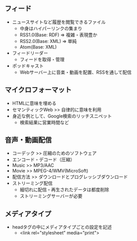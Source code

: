 ## フィード
- ニュースサイトなど履歴を閲覧できるファイル
  - 中身はハイパーリンクの集まり
  - RSS1.0(Base: RDF) => 複雑・表現豊か
  - RSS2.0(Base: XML) => 単純
  - Atom(Base: XML)
- フィードリーダー
  - フィードを取得・管理
- ポッドキャスト
  - Webサーバー上に音楽・動画を配置、RSSを通して配信

## マイクロフォーマット
- HTMLに意味を埋める
- セマンティックWeb >> 自律的に意味を利用
- 身近な例として、Google検索のリッチスニペット
  - 検索結果に営業時間など
## 音声・動画配信
- コーデック >> 圧縮のためのソフトウェア
- エンコード・デコード（圧縮）
- Music >> MP3/AAC
- Movie >> MPEG-4/WMV(MicroSoft)
- 配信方法 >> ダウンロードとプログレッシブダウンロード
- ストリーミング配信
  - 細切れに配信・再生されたデータは都度削除
  - ストリーミングサーバーが必要

## メディアタイプ
- headタグの中にメディアタイプごとの設定を記述
  - \<link rel="stylesheet" media="print"\>

